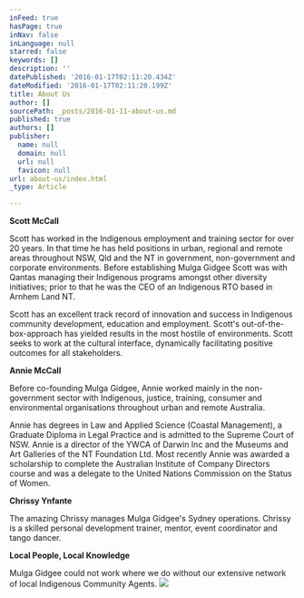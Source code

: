 ```yaml
---
inFeed: true
hasPage: true
inNav: false
inLanguage: null
starred: false
keywords: []
description: ''
datePublished: '2016-01-17T02:11:20.434Z'
dateModified: '2016-01-17T02:11:20.199Z'
title: About Us
author: []
sourcePath: _posts/2016-01-11-about-us.md
published: true
authors: []
publisher:
  name: null
  domain: null
  url: null
  favicon: null
url: about-us/index.html
_type: Article

---
```

**Scott McCall**

Scott has worked in the Indigenous
employment and training sector for over 20 years. In that time he has held
positions in urban, regional and remote areas throughout NSW, Qld and the NT in
government, non-government and corporate environments. Before establishing
Mulga Gidgee Scott was with Qantas managing their Indigenous programs amongst
other diversity initiatives; prior to that he was the CEO of an Indigenous RTO
based in Arnhem Land NT.

Scott has an excellent track record of
innovation and success in Indigenous community development, education and
employment. Scott's out-of-the-box-approach has yielded results in the most
hostile of environments. Scott seeks to work at the cultural interface,
dynamically facilitating positive outcomes for all stakeholders.

**Annie McCall**

Before co-founding Mulga Gidgee, Annie
worked mainly in the non-government sector with Indigenous, justice, training,
consumer and environmental organisations throughout urban and remote
Australia.

Annie has degrees in Law and
Applied Science (Coastal Management), a Graduate Diploma in Legal Practice and
is admitted to the Supreme Court of NSW. Annie is a director of the YWCA of
Darwin Inc and the Museums and Art Galleries of the NT Foundation Ltd. Most
recently Annie was awarded a scholarship to complete the Australian Institute
of Company Directors course and was a delegate to the United Nations Commission
on the Status of Women.

**Chrissy Ynfante**

The amazing Chrissy manages Mulga Gidgee's
Sydney operations. Chrissy is a skilled personal development trainer, mentor,
event coordinator and tango dancer.

**Local People, Local Knowledge**

Mulga Gidgee could not work where we do
without our extensive network of local Indigenous Community Agents. ![](https://s3-us-west-2.amazonaws.com/the-grid-img/p/e4cd18935ca7948adc45cc81aa26c78f58760789.jpg)